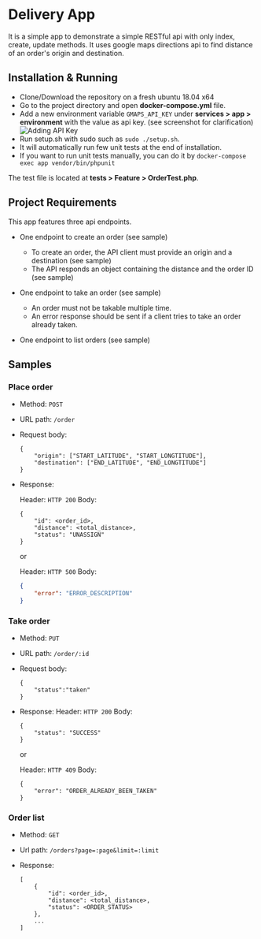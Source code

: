 # Delivery App
It is a simple app to demonstrate a simple RESTful api with only index, create, update methods.
It uses google maps directions api to find distance of an order's origin and destination.

## Installation & Running
- Clone/Download the repository on a fresh ubuntu 18.04 x64
- Go to the project directory and open **docker-compose.yml** file.
- Add a new environment variable `GMAPS_API_KEY` under **services > app > environment** with the value as api key. (see screenshot for clarification) 
![Adding API Key](https://i.imgur.com/cTxCynS.jpg)
- Run setup.sh with sudo such as `sudo ./setup.sh`.
- It will automatically run few unit tests at the end of installation.
- If you want to run unit tests manually, you can do it by `docker-compose exec app vendor/bin/phpunit`

The test file is located at **tests > Feature > OrderTest.php**.

## Project Requirements
This app features three api endpoints.
- One endpoint to create an order (see sample)
    - To create an order, the API client must provide an origin and a destination (see sample)
    - The API responds an object containing the distance and the order ID (see sample)

- One endpoint to take an order (see sample)
    - An order must not be takable multiple time.
    - An error response should be sent if a client tries to take an order already taken.

- One endpoint to list orders (see sample)

## Samples
### Place order
  - Method: `POST`
  - URL path: `/order`
  - Request body:

    ```
    {
        "origin": ["START_LATITUDE", "START_LONGTITUDE"],
        "destination": ["END_LATITUDE", "END_LONGTITUDE"]
    }
    ```

  - Response:

    Header: `HTTP 200`
    Body:
      ```
      {
          "id": <order_id>,
          "distance": <total_distance>,
          "status": "UNASSIGN"
      }
      ```
    or

    Header: `HTTP 500`
    Body:
      ```json
      {
          "error": "ERROR_DESCRIPTION"
      }
      ```

### Take order

  - Method: `PUT`
  - URL path: `/order/:id`
  - Request body:
    ```
    {
        "status":"taken"
    }
    ```
  - Response:
    Header: `HTTP 200`
    Body:
      ```
      {
          "status": "SUCCESS"
      }
      ```
    or

    Header: `HTTP 409`
    Body:
      ```
      {
          "error": "ORDER_ALREADY_BEEN_TAKEN"
      }
      ```

### Order list

  - Method: `GET`
  - Url path: `/orders?page=:page&limit=:limit`
  - Response:

    ```
    [
        {
            "id": <order_id>,
            "distance": <total_distance>,
            "status": <ORDER_STATUS>
        },
        ...
    ]
    ```